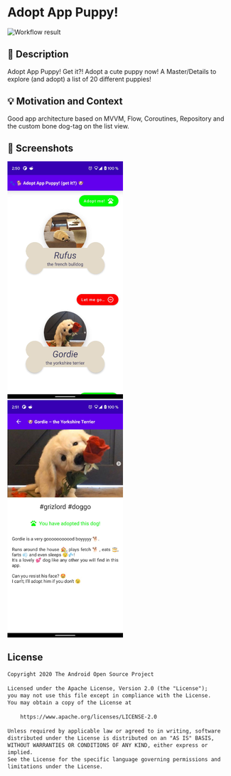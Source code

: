 # Adopt App Puppy!

<!--- Replace <OWNER> with your Github Username and <REPOSITORY> with the name of your repository. -->
<!--- You can find both of these in the url bar when you open your repository in github. -->
![Workflow result](https://github.com/NanoSpicer/AdoptAppUppy/workflows/Check/badge.svg)


## :scroll: Description
<!--- Describe your app in one or two sentences -->
Adopt App Puppy! Get it?! Adopt a cute puppy now! 
A Master/Details to explore (and adopt) a list of 20 different puppies!

## :bulb: Motivation and Context
<!--- Optionally point readers to interesting parts of your submission. -->
<!--- What are you especially proud of? -->
Good app architecture based on MVVM, Flow, Coroutines, Repository and the custom bone dog-tag on the list view.

## :camera_flash: Screenshots
<!-- You can add more screenshots here if you like -->
<img src="/results/screenshot_1.png" width="260">&emsp;<img src="/results/screenshot_2.png" width="260">

## License
```
Copyright 2020 The Android Open Source Project

Licensed under the Apache License, Version 2.0 (the "License");
you may not use this file except in compliance with the License.
You may obtain a copy of the License at

    https://www.apache.org/licenses/LICENSE-2.0

Unless required by applicable law or agreed to in writing, software
distributed under the License is distributed on an "AS IS" BASIS,
WITHOUT WARRANTIES OR CONDITIONS OF ANY KIND, either express or implied.
See the License for the specific language governing permissions and
limitations under the License.
```